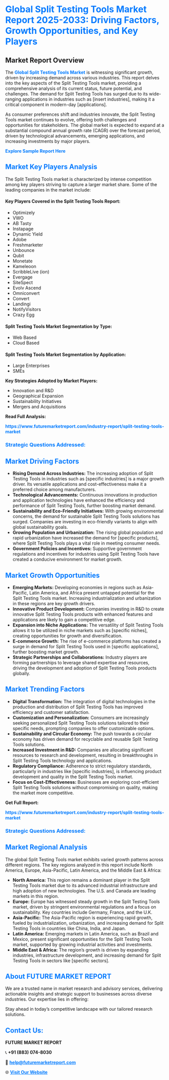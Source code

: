 <h1 style="color: #007BFF;">Global Split Testing Tools Market Report 2025-2033: Driving Factors, Growth Opportunities, and Key Players</h1>

<section id="overview">
<h2>Market Report Overview</h2>
<p>The <a href="https://www.futuremarketreport.com/industry-report/split-testing-tools-market" style="color: #007BFF; text-decoration: none;"><strong>Global Split Testing Tools Market</strong></a> is witnessing significant growth, driven by increasing demand across various industries. This report delves into the key aspects of the Split Testing Tools market, providing a comprehensive analysis of its current status, future potential, and challenges. The demand for Split Testing Tools has surged due to its wide-ranging applications in industries such as [insert industries], making it a critical component in modern-day [applications].</p>
<p>As consumer preferences shift and industries innovate, the Split Testing Tools market continues to evolve, offering both challenges and opportunities for stakeholders. The global market is expected to expand at a substantial compound annual growth rate (CAGR) over the forecast period, driven by technological advancements, emerging applications, and increasing investments by major players.</p>
</section>

<section id="overview">
<p><a href="https://www.futuremarketreport.com/request-sample/reportId=27779" style="color: #007BFF; text-decoration: none;"><strong>Explore Sample Report Here</strong></a></p>
</section>

<section id="key-players">
<h2 style="color: #007BFF;">Market Key Players Analysis</h2>
<p>The Split Testing Tools market is characterized by intense competition among key players striving to capture a larger market share. Some of the leading companies in the market include:</p>
<h4>Key Players Covered in the Split Testing Tools Report:</h4>
<ul><li>Optimizely</li><li>VWO</li><li>AB Tasty</li><li>Instapage</li><li>Dynamic Yield</li><li>Adobe</li><li>Freshmarketer</li><li>Unbounce</li><li>Qubit</li><li>Monetate</li><li>Kameleoon</li><li>ScribbleLive (ion)</li><li>Evergage</li><li>SiteSpect</li><li>Evolv Ascend</li><li>Omniconvert</li><li>Convert</li><li>Landingi</li><li>NotifyVisitors</li><li>Crazy Egg</li></ul>
<h4>Split Testing Tools Market Segmentation by Type:</h4>
<ul><li>Web Based</li><li>Cloud Based</li></ul>

<h4>Split Testing Tools Market Segmentation by Application:</h4>
<ul><li>Large Enterprises</li><li>SMEs</li></ul>
<p><strong>Key Strategies Adopted by Market Players:</strong></p>
<ul>
<li>Innovation and R&D</li>
<li>Geographical Expansion</li>
<li>Sustainability Initiatives</li>
<li>Mergers and Acquisitions</li>
</ul>
</section>

<section>
<p><strong>Read Full Analysis: </strong></p><a href="https://www.futuremarketreport.com/industry-report/split-testing-tools-market" style="color: #007BFF; text-decoration: none;"><strong>https://www.futuremarketreport.com/industry-report/split-testing-tools-market</strong></a>
<h3 style="color: #007BFF;">Strategic Questions Addressed:</h3>
</section>

<section id="driving-factors">
<h2 style="color: #007BFF;">Market Driving Factors</h2>
<ul>
<li><strong>Rising Demand Across Industries:</strong> The increasing adoption of Split Testing Tools in industries such as [specific industries] is a major growth driver. Its versatile applications and cost-effectiveness make it a preferred choice among manufacturers.</li>
<li><strong>Technological Advancements:</strong> Continuous innovations in production and application technologies have enhanced the efficiency and performance of Split Testing Tools, further boosting market demand.</li>
<li><strong>Sustainability and Eco-Friendly Initiatives:</strong> With growing environmental concerns, the demand for sustainable Split Testing Tools solutions has surged. Companies are investing in eco-friendly variants to align with global sustainability goals.</li>
<li><strong>Growing Population and Urbanization:</strong> The rising global population and rapid urbanization have increased the demand for [specific products], where Split Testing Tools plays a vital role in meeting consumer needs.</li>
<li><strong>Government Policies and Incentives:</strong> Supportive government regulations and incentives for industries using Split Testing Tools have created a conducive environment for market growth.</li>
</ul>
</section>

<section id="growth-opportunities">
<h2 style="color: #007BFF;">Market Growth Opportunities</h2>
<ul>
<li><strong>Emerging Markets:</strong> Developing economies in regions such as Asia-Pacific, Latin America, and Africa present untapped potential for the Split Testing Tools market. Increasing industrialization and urbanization in these regions are key growth drivers.</li>
<li><strong>Innovative Product Development:</strong> Companies investing in R&D to create innovative Split Testing Tools products with enhanced features and applications are likely to gain a competitive edge.</li>
<li><strong>Expansion into Niche Applications:</strong> The versatility of Split Testing Tools allows it to be utilized in niche markets such as [specific niches], creating opportunities for growth and diversification.</li>
<li><strong>E-commerce Growth:</strong> The rise of e-commerce platforms has created a surge in demand for Split Testing Tools used in [specific applications], further boosting market growth.</li>
<li><strong>Strategic Partnerships and Collaborations:</strong> Industry players are forming partnerships to leverage shared expertise and resources, driving the development and adoption of Split Testing Tools products globally.</li>
</ul>
</section>

<section id="trending-factors">
<h2 style="color: #007BFF;">Market Trending Factors</h2>
<ul>
<li><strong>Digital Transformation:</strong> The integration of digital technologies in the production and distribution of Split Testing Tools has improved efficiency and customer satisfaction.</li>
<li><strong>Customization and Personalization:</strong> Consumers are increasingly seeking personalized Split Testing Tools solutions tailored to their specific needs, prompting companies to offer customizable options.</li>
<li><strong>Sustainability and Circular Economy:</strong> The push towards a circular economy has driven demand for recyclable and reusable Split Testing Tools solutions.</li>
<li><strong>Increased Investment in R&D:</strong> Companies are allocating significant resources to research and development, resulting in breakthroughs in Split Testing Tools technology and applications.</li>
<li><strong>Regulatory Compliance:</strong> Adherence to strict regulatory standards, particularly in industries like [specific industries], is influencing product development and quality in the Split Testing Tools market.</li>
<li><strong>Focus on Cost-Effectiveness:</strong> Businesses are exploring cost-efficient Split Testing Tools solutions without compromising on quality, making the market more competitive.</li>
</ul>
</section>

<section>
<p><strong>Get Full Report: </strong></p><a href="https://www.futuremarketreport.com/industry-report/split-testing-tools-market" style="color: #007BFF; text-decoration: none;"><strong>https://www.futuremarketreport.com/industry-report/split-testing-tools-market</strong></a>
<h3 style="color: #007BFF;">Strategic Questions Addressed:</h3>
</section>


<section id="regional-analysis">
<h2 style="color: #007BFF;">Market Regional Analysis</h2>
<p>The global Split Testing Tools market exhibits varied growth patterns across different regions. The key regions analyzed in this report include North America, Europe, Asia-Pacific, Latin America, and the Middle East & Africa:</p>
<ul>
<li><strong>North America:</strong> This region remains a dominant player in the Split Testing Tools market due to its advanced industrial infrastructure and high adoption of new technologies. The U.S. and Canada are leading markets in this region.</li>
<li><strong>Europe:</strong> Europe has witnessed steady growth in the Split Testing Tools market, driven by stringent environmental regulations and a focus on sustainability. Key countries include Germany, France, and the U.K.</li>
<li><strong>Asia-Pacific:</strong> The Asia-Pacific region is experiencing rapid growth, fueled by industrialization, urbanization, and increasing demand for Split Testing Tools in countries like China, India, and Japan.</li>
<li><strong>Latin America:</strong> Emerging markets in Latin America, such as Brazil and Mexico, present significant opportunities for the Split Testing Tools market, supported by growing industrial activities and investments.</li>
<li><strong>Middle East & Africa:</strong> The region’s growth is driven by expanding industries, infrastructure development, and increasing demand for Split Testing Tools in sectors like [specific sectors].</li>
</ul>
</section>

<footer>
<h2 style="color: #007BFF;">About FUTURE MARKET REPORT</h2>
<p>We are a trusted name in market research and advisory services, delivering actionable insights and strategic support to businesses across diverse industries. Our expertise lies in offering:</p>

<p>Stay ahead in today’s competitive landscape with our tailored research solutions.</p>

<h2 style="color: #007BFF;">Contact Us:</h2>
<p><strong>FUTURE MARKET REPORT</strong></p>
<p>📞 <strong>+91 (883) 074-8030</strong></p>
<p>📧 <strong><a href="mailto:help@futuremarketreport.com" style="color: #007BFF;">help@futuremarketreport.com</a></strong></p>
<p>🌐 <strong><a href="https://www.futuremarketreport.com/" style="color: #007BFF;">Visit Our Website</a></strong></p>
</footer>